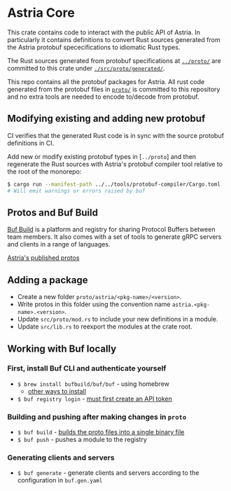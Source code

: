 # Astria Core

This crate contains code to interact with the public API of Astria. In particularly
it contains definitions to convert Rust sources generated from the Astria protobuf
spececifications to idiomatic Rust types.

The Rust sources generated from protobuf specifications at
[`../proto/`](../proto) are committed to this crate under
[`./src/proto/generated/`](./src/proto/generated/).

This repo contains all the protobuf packages for Astria. All rust code generated
from the protobuf files in [`proto/`](`./proto/`) is committed to this repository
and no extra tools are needed to encode to/decode from protobuf.

## Modifying existing and adding new protobuf

CI verifies that the generated Rust code is in sync with the source protobuf
definitions in CI.

Add new or modify existing protobuf types in [`../proto`] and then regenerate
the Rust sources with Astria's protobuf compiler tool relative to the root of
the monorepo:

```sh
$ cargo run --manifest-path ../../tools/protobuf-compiler/Cargo.toml
# Will emit warnings or errors raised by buf
```

## Protos and Buf Build

[Buf Build](https://buf.build/) is a platform and registry for sharing Protocol
Buffers between team members. It also comes with a set of tools to generate gRPC
servers and clients in a range of languages.

[Astria's published protos](https://buf.build/astria/astria)

## Adding a package

* Create a new folder `proto/astria/<pkg-name>/<version>`.
* Write protos in this folder using the convention name
  `astria.<pkg-name>.<version>`.
* Update `src/proto/mod.rs` to include your new definitions in a module.
* Update `src/lib.rs` to reexport the modules at the crate root.

## Working with Buf locally

### First, install Buf CLI and authenticate yourself

* `$ brew install bufbuild/buf/buf` - using homebrew
  * [other ways to install](https://docs.buf.build/installation)
* `$ buf registry login` - [must first create an API
  token](https://docs.buf.build/tutorials/getting-started-with-bsr#create-an-api-token)

### Building and pushing after making changes in `proto`

* `$ buf build` - [builds the proto files into a single binary
  file](https://docs.buf.build/build/explanation#what-are-buf-images)
* `$ buf push` - pushes a module to the registry

### Generating clients and servers

* `$ buf generate` - generate clients and servers according to the configuration
  in `buf.gen.yaml`
